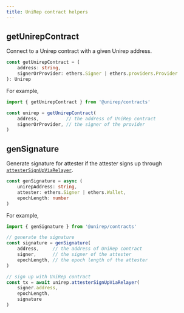 ```yaml
---
title: UniRep contract helpers
---
```


## getUnirepContract

Connect to a Unirep contract with a given Unirep address.

```ts
const getUnirepContract = (
    address: string,
    signerOrProvider: ethers.Signer | ethers.providers.Provider
): Unirep
```

For example,

```ts
import { getUnirepContract } from '@unirep/contracts'

const unirep = getUnirepContract(
    address,          // the address of UniRep contract
    signerOrProvider, // the signer of the provider
)
```

## genSignature

Generate signature for attester if the attester signs up through [`attesterSignUpViaRelayer`](./unirep-sol.md#attestersignupviarelayer).

```ts
const genSignature = async (
    unirepAddress: string,
    attester: ethers.Signer | ethers.Wallet,
    epochLength: number
)
```

For example,

```ts
import { genSignature } from '@unirep/contracts'

// generate the signature
const signature = genSignature(
    address,     // the address of UniRep contract
    signer,      // the signer of the attester
    epochLength, // the epoch length of the attester
)

// sign up with UniRep contract
const tx = await unirep.attesterSignUpViaRelayer(
    signer.address,
    epochLength,
    signature
)
```